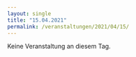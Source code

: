 ```yaml
---
layout: single
title: "15.04.2021"
permalink: /veranstaltungen/2021/04/15/
---
```


Keine Veranstaltung an diesem Tag.
